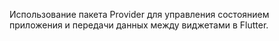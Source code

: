 Использование пакета Provider для управления состоянием приложения и передачи данных между виджетами в Flutter.